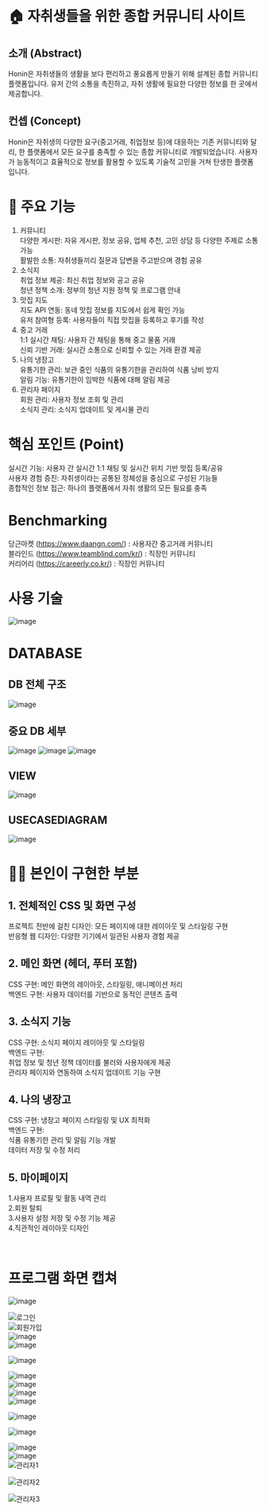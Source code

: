 # 🏠 자취생들을 위한 종합 커뮤니티 사이트

## 소개 (Abstract)
Honin은 자취생들의 생활을 보다 편리하고 풍요롭게 만들기 위해 설계된 종합 커뮤니티 플랫폼입니다. 유저 간의 소통을 촉진하고, 자취 생활에 필요한 다양한 정보를 한 곳에서 제공합니다.

## 컨셉 (Concept)
Honin은 자취생의 다양한 요구(중고거래, 취업정보 등)에 대응하는 기존 커뮤니티와 달리, 한 플랫폼에서 모든 요구를 충족할 수 있는 종합 커뮤니티로 개발되었습니다. 사용자가 능동적이고 효율적으로 정보를 활용할 수 있도록 기술적 고민을 거쳐 탄생한 플랫폼입니다.

# 📌 주요 기능
1. 커뮤니티<br />
다양한 게시판: 자유 게시판, 정보 공유, 업체 추천, 고민 상담 등 다양한 주제로 소통 가능<br />
활발한 소통: 자취생들끼리 질문과 답변을 주고받으며 경험 공유<br />
2. 소식지<br />
취업 정보 제공: 최신 취업 정보와 공고 공유<br />
청년 정책 소개: 정부의 청년 지원 정책 및 프로그램 안내<br />
3. 맛집 지도<br />
지도 API 연동: 동네 맛집 정보를 지도에서 쉽게 확인 가능<br />
유저 참여형 등록: 사용자들이 직접 맛집을 등록하고 후기를 작성<br />
4. 중고 거래<br />
1:1 실시간 채팅: 사용자 간 채팅을 통해 중고 물품 거래<br />
신뢰 기반 거래: 실시간 소통으로 신뢰할 수 있는 거래 환경 제공<br />
5. 나의 냉장고<br />
유통기한 관리: 보관 중인 식품의 유통기한을 관리하여 식품 낭비 방지<br />
알림 기능: 유통기한이 임박한 식품에 대해 알림 제공<br />
6. 관리자 페이지<br />
회원 관리: 사용자 정보 조회 및 관리<br />
소식지 관리: 소식지 업데이트 및 게시물 관리<br />

# 핵심 포인트 (Point)
실시간 기능: 사용자 간 실시간 1:1 채팅 및 실시간 위치 기반 맛집 등록/공유<br />
사용자 경험 증진: 자취생이라는 공통된 정체성을 중심으로 구성된 기능들<br />
종합적인 정보 접근: 하나의 플랫폼에서 자취 생활의 모든 필요를 충족

# Benchmarking
당근마켓 (https://www.daangn.com/) : 사용자간 중고거래 커뮤니티<br />
블라인드 (https://www.teamblind.com/kr/) : 직장인 커뮤니티<br />
커리어리 (https://careerly.co.kr/) : 직장인 커뮤니티

# 사용 기술
![image](https://github.com/user-attachments/assets/85f2dfc2-f63d-4b5d-87af-a1faab1c946d)

# DATABASE
## DB 전체 구조
![image](https://github.com/user-attachments/assets/9c8e5e49-4978-49a2-bef7-fdfa187c43ff)

## 중요 DB 세부
![image](https://github.com/user-attachments/assets/33d438aa-ab6b-433b-9af8-400dd9d192d4)
![image](https://github.com/user-attachments/assets/5f1b8276-e646-48fb-9df1-8f993d81a821)
![image](https://github.com/user-attachments/assets/7a105eb9-6a00-450d-9f9e-ca6f66a106e2)

## VIEW
![image](https://github.com/user-attachments/assets/44c1f6c2-ed19-416d-984c-0aa4d0dafffe)

## USECASEDIAGRAM
![image](https://github.com/user-attachments/assets/e648c2aa-c8ec-4c33-b5c7-c84b2f342de3)

# 👨‍💻 본인이 구현한 부분<br />
## 1. 전체적인 CSS 및 화면 구성<br />
프로젝트 전반에 걸친 디자인: 모든 페이지에 대한 레이아웃 및 스타일링 구현<br />
반응형 웹 디자인: 다양한 기기에서 일관된 사용자 경험 제공<br />

## 2. 메인 화면 (헤더, 푸터 포함)<br />
CSS 구현: 메인 화면의 레이아웃, 스타일링, 애니메이션 처리<br />
백엔드 구현: 사용자 데이터를 기반으로 동적인 콘텐츠 출력<br />

## 3. 소식지 기능<br />
CSS 구현: 소식지 페이지 레이아웃 및 스타일링<br />
백엔드 구현:<br />
취업 정보 및 청년 정책 데이터를 불러와 사용자에게 제공<br />
관리자 페이지와 연동하여 소식지 업데이트 기능 구현<br />

## 4. 나의 냉장고<br />
CSS 구현: 냉장고 페이지 스타일링 및 UX 최적화<br />
백엔드 구현:<br />
식품 유통기한 관리 및 알림 기능 개발<br />
데이터 저장 및 수정 처리<br />

## 5. 마이페이지<br />
1.사용자 프로필 및 활동 내역 관리<br />
2.회원 탈퇴<br />
3.사용자 설정 저장 및 수정 기능 제공<br />
4.직관적인 레이아웃 디자인<br />

<br />

# 프로그램 화면 캡쳐
![image](https://github.com/user-attachments/assets/3a74f24d-125d-470a-8009-25e703f0bea3)

![로그인](https://github.com/user-attachments/assets/55b8e03a-9a69-4a07-bdb1-2acc7d9d97d6)
<br />
![회원가입](https://github.com/user-attachments/assets/1281e8e1-1a7f-4261-8a02-be35b276fc75)
<br />
![image](https://github.com/user-attachments/assets/5b2825d6-76f7-413e-8113-be5379596b5c)
<br />
![image](https://github.com/user-attachments/assets/0634ef47-c25b-44d9-bc24-9f0698308fdd)

![image](https://github.com/user-attachments/assets/0df69d2c-9254-4ca1-9fc2-fa1a4fad5709)

![image](https://github.com/user-attachments/assets/ca779f8e-4246-4b18-bd61-bb7a114f93ed)
<br />
![image](https://github.com/user-attachments/assets/832929f8-5859-46a6-950b-a228602dff87)
<br />
![image](https://github.com/user-attachments/assets/e2b251ad-ab23-440b-b7bf-ef91b08b9251)
<br />
![image](https://github.com/user-attachments/assets/6ca90c95-b939-4a75-8b50-e2af47f35a70)

![image](https://github.com/user-attachments/assets/ac4626a3-66af-4fc4-b446-9849b41753ab)

![image](https://github.com/user-attachments/assets/423e7a8b-a0f9-4bc6-8958-43bb772e4b91)

![image](https://github.com/user-attachments/assets/08e9baf2-68e7-45b6-86ae-3c35bdfaf62f)
<br />
![image](https://github.com/user-attachments/assets/f4de88e3-df15-4871-9252-3064ea19a90d)
<br />
![관리자1](https://github.com/user-attachments/assets/ff0125d2-c9a8-46a9-94ef-9cbc62a1691d)

![관리자2](https://github.com/user-attachments/assets/a686c75a-a68f-4c8a-9a3f-0960965809bd)

![관리자3](https://github.com/user-attachments/assets/119251ed-80f3-4091-96b3-fc323c77edef)

















